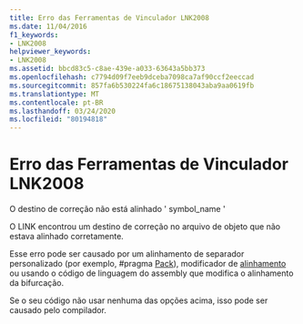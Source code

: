 ```yaml
---
title: Erro das Ferramentas de Vinculador LNK2008
ms.date: 11/04/2016
f1_keywords:
- LNK2008
helpviewer_keywords:
- LNK2008
ms.assetid: bbcd83c5-c8ae-439e-a033-63643a5bb373
ms.openlocfilehash: c7794d09f7eeb9dceba7098ca7af90ccf2eeccad
ms.sourcegitcommit: 857fa6b530224fa6c18675138043aba9aa0619fb
ms.translationtype: MT
ms.contentlocale: pt-BR
ms.lasthandoff: 03/24/2020
ms.locfileid: "80194818"
---
```

# <a name="linker-tools-error-lnk2008"></a>Erro das Ferramentas de Vinculador LNK2008

O destino de correção não está alinhado ' symbol_name '

O LINK encontrou um destino de correção no arquivo de objeto que não estava alinhado corretamente.

Esse erro pode ser causado por um alinhamento de separador personalizado (por exemplo, #pragma [Pack](../../preprocessor/pack.md)), modificador de [alinhamento](../../cpp/align-cpp.md) ou usando o código de linguagem do assembly que modifica o alinhamento da bifurcação.

Se o seu código não usar nenhuma das opções acima, isso pode ser causado pelo compilador.
